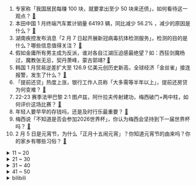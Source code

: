 1. 专家称「我国居民每赚 100 块，就要拿出至少 50 块来还债」，如何看待这一观点？ [:link:](https://www.zhihu.com/question/582125324)
2. 本田中国 1 月终端汽车累计销量 64193 辆，同比减少 56.2% ，减少的原因是什么？ [:link:](https://www.zhihu.com/question/581962218)
3. 湖南疾控发布消息「2 月 7 日起开展新冠病毒抗体检测服务」，检测的目的是什么？哪些信息值得关注？ [:link:](https://www.zhihu.com/question/582100624)
4. 假如金庸所有男主成为反派，谁对各自江湖压迫感最绝望？如：西狂剑魔杨过，魔教张无忌，契丹萧峰，蒙古郭靖? [:link:](https://www.zhihu.com/question/581956507)
5. 韩国 1 月贸易逆差扩大至 126.9 亿美元创历史新高，全球经济「金丝雀」接连报警，发生了什么？ [:link:](https://www.zhihu.com/question/581627812)
6. 「提前还贷」热度上涨，银行工作人员称「大多需等半年以上」，提前还房贷为何变难？ [:link:](https://www.zhihu.com/question/582109829)
7. 22-23 赛季法甲巴黎 2:1 图卢兹，阿什拉夫传射建功，梅西破门+两中柱，如何评价这场比赛？ [:link:](https://www.zhihu.com/question/582169500)
8. 年轻人要早早的存钱吗，还是及时行乐最重要？ [:link:](https://www.zhihu.com/question/582090247)
9. 梅西说「不知道是否会参加2026世界杯」，你认为梅西会坚持到下一届世界杯吗？ [:link:](https://www.zhihu.com/question/581958272)
10. 2 月 5 日是元宵节，为什么「正月十五闹元宵」？你知道元宵节的由来吗？你的家乡有哪些习俗？ [:link:](https://www.zhihu.com/question/582109374)
<details>
<summary>11 ~ 20</summary>

11. 有没有适合元宵节发的文案？ [:link:](https://www.zhihu.com/question/516108640)
12. 机器学习领域，你心目中最厉害的成果有哪些？ [:link:](https://www.zhihu.com/question/551808468)
13. 外媒称日本将跟随美国，限制对华出口先进半导体制造设备，此举将造成哪些影响？如何破局？ [:link:](https://www.zhihu.com/question/582127536)
14. 你对螺蛳粉是什么感受？ [:link:](https://www.zhihu.com/question/571634577)
15. 元宵节将至，有什么适合孩子的灯谜？ [:link:](https://www.zhihu.com/question/580687401)
16. 有哪些保研前不知道保研后有深刻体会的事？ [:link:](https://www.zhihu.com/question/289691082)
17. 俄首批战斗机器人抵达顿巴斯，可打击美德的主战坦克，还有哪些信息值得关注？ [:link:](https://www.zhihu.com/question/582092384)
18. 网友分享秘诀「还完 90 万房贷剩一块月供抵个税」，提前还贷经验帖层出不穷，长期来看这一选择划算吗？ [:link:](https://www.zhihu.com/question/582008385)
19. 总感觉龙珠中的布玛不是凡人，这是为什么呢? [:link:](https://www.zhihu.com/question/578098384)
20. 「小镇贵妇」走红，网友称大城市月薪 2 万输给老家有钱有房的贵妇同学，如何看待此现象？该不该离开老家？ [:link:](https://www.zhihu.com/question/581948255)
</details>
<details>
<summary>21 ~ 30</summary>

21. 有哪些食物是因为制作失误才被发明出来的？ [:link:](https://www.zhihu.com/question/576208509)
22. 如果地球上突然出现了 500 万亿只霸王龙，人类将遭遇什么灾难？ [:link:](https://www.zhihu.com/question/570591634)
23. 酒店为什么会给客户免费升房？ [:link:](https://www.zhihu.com/question/568787589)
24. 四川一小区疑因儿童电动平衡车充电引发火灾致 4 死 3 伤，具体情况如何？应怎样避免此类情况再次发生？ [:link:](https://www.zhihu.com/question/581987805)
25. 电视剧《狂飙》中有哪些bug？ [:link:](https://www.zhihu.com/question/580526293)
26. 美方宣布推迟美国务卿布林肯访华行程，外交部回应「中美双方都没有宣布过什么访问」，哪些信息值得关注？ [:link:](https://www.zhihu.com/question/582082865)
27. 2023 LPL 春季赛 BLG 2:1 击败 WBG，如何评价这场比赛？ [:link:](https://www.zhihu.com/question/582138776)
28. 如何看待中国足协正酝酿新一轮限薪政策，你支持继续降薪吗？ [:link:](https://www.zhihu.com/question/582103768)
29. 旅美大熊猫「乐乐」离世，死因尚未确定，大熊猫在海外生存现状如何？ [:link:](https://www.zhihu.com/question/582071246)
30. 如何把生意越做越大？ [:link:](https://www.zhihu.com/question/514983536)
</details>
<details>
<summary>31 ~ 40</summary>

31. 2023 LPL 春季赛 iG 1:2 不敌 TT 遭遇赛季首败，如何评价这场比赛？ [:link:](https://www.zhihu.com/question/582115348)
32. 你所在的城市，有哪些适合早春观花的公园或街道？ [:link:](https://www.zhihu.com/question/581881855)
33. 乳腺癌成为全球第一大癌症，专家表示「良性结节一般不会癌变」，体检查出结节该怎么办？如何正确应对？ [:link:](https://www.zhihu.com/question/582093266)
34. 如何看待《流浪地球2》中的角色图恒宇? [:link:](https://www.zhihu.com/question/580070521)
35. 针对青岛共有产权房事件，国资宣布 48 套未拨付房款 2571 万资金「已拨付到位」，具体情况如何？ [:link:](https://www.zhihu.com/question/581908663)
36. 如何评价《时光音乐会 2》第九期？ [:link:](https://www.zhihu.com/question/582034624)
37. 韩军称近期有可能试射高威力弹道导弹，同时发射多枚可产生不亚于核武的威力，有哪些信息值得关注？ [:link:](https://www.zhihu.com/question/581858521)
38. 为什么自学编程很难找到工作？ [:link:](https://www.zhihu.com/question/568530840)
39. 美决定向乌提供远程火箭弹，克宫回应「不要忘记普京说的话」，美方这一举动意味着什么？俄方将如何回击？ [:link:](https://www.zhihu.com/question/582086315)
40. 如何评价剧版《三体》大结局点映礼？ [:link:](https://www.zhihu.com/question/582022883)
</details>
<details>
<summary>41 ~ 50</summary>

41. 女生最想收到什么情人节礼物？ [:link:](https://www.zhihu.com/question/580826375)
42. 许广高速长湘段多车相撞起火，应急部门称「多方救援力量已到场处置」，具体情况如何？ [:link:](https://www.zhihu.com/question/582145653)
43. 燃油车的时代真的要终结了吗？ [:link:](https://www.zhihu.com/question/540151234)
44. 电视剧《狂飙》中哪些剧情会让你感触良多？ [:link:](https://www.zhihu.com/question/580718321)
45. 为什么年轻人会爱上攒黄金？ [:link:](https://www.zhihu.com/question/564370092)
46. 完全不给孩子看电视接触手机究竟好还是不好？ [:link:](https://www.zhihu.com/question/580982811)
47. 为什么说美的最新发布的理想家Ⅲ中央空调是性能标杆？有哪些技术性的突破值得关注？ [:link:](https://www.zhihu.com/question/576649927)
48. 交易最大的障碍是什么? [:link:](https://www.zhihu.com/question/581414968)
49. 如何看待「你觉得『一文不值』的东西，对于别人来说有着『重要意义』」的说法？ [:link:](https://www.zhihu.com/question/581357602)
50. 职场最重要的能力是什么？ [:link:](https://www.zhihu.com/question/508168208)
</details><details>
<summary>bilibili</summary>

1. 他的未来规划，真的有我！ [:link:](//www.bilibili.com/video/BV15j411M7ik)
2. 大雄...已经...无所谓了...【怀旧篇】！！！ [:link:](//www.bilibili.com/video/BV1pe4y1N72K)
3. 【九转大肠俞涛】B站我来了，鬼畜视频可以直接@我了！ [:link:](//www.bilibili.com/video/BV1bM411e7dJ)
4. 探秘全世界最大的枪店！是什么体验？40年经典老店！库存上万支枪！ [:link:](//www.bilibili.com/video/BV1w8411G7LW)
5. 二次元角色的习惯 [:link:](//www.bilibili.com/video/BV1kM411i7bs)
6. 煎饼卷大葱！吃到你发懵！ [:link:](//www.bilibili.com/video/BV1i341197FP)
7. 「代号诡秘」赞 美 愚 者 ——《诡秘之主》游戏化PV首曝 [:link:](//www.bilibili.com/video/BV16d4y1p7vu)
8. 【狂飙】可是恨的人没死成，爱的人没可能。 [:link:](//www.bilibili.com/video/BV1j84y1L7yi)
9. 看完流浪地球2，我整个人都不对劲了 [:link:](//www.bilibili.com/video/BV1ax4y1E7Ku)
10. 1分钟速通满江红 [:link:](//www.bilibili.com/video/BV11x4y1j7Sq)
<details>
<summary>11 ~ 20</summary>

11. 顶级厨师俞涛本人给我做了顿传说中的九转大肠 [:link:](//www.bilibili.com/video/BV1EY411S7eR)
12. 全网在夸的“自助餐天花板”，我被现场CPU了！有些餐厅啊，别太欺负小白了吧。 [:link:](//www.bilibili.com/video/BV1MD4y1N7Cy)
13. 你吃过带馅的大肠吗？一起来看顶级厨师，九转大肠 [:link:](//www.bilibili.com/video/BV1j84y1j7by)
14. 我不过是一个善解人意的好妹妹罢了 [:link:](//www.bilibili.com/video/BV1bv4y1r7Gb)
15. 流浪地球3：麦当劳危机 [:link:](//www.bilibili.com/video/BV1V84y1j7yT)
16. 不同类型的婚后生活 [:link:](//www.bilibili.com/video/BV1ss4y1x7nD)
17. 不去东北，我说不出这些话…. [:link:](//www.bilibili.com/video/BV1Dx4y1j76a)
18. 各职业的兴奋瞬间！ [:link:](//www.bilibili.com/video/BV1vR4y187nk)
19. 粉丝想要满命魈，这下只能买通阎王爷了... [:link:](//www.bilibili.com/video/BV17y4y1X7uR)
20. 一场事故，我“救了”两条人命！ [:link:](//www.bilibili.com/video/BV1w8411g7Lf)
</details>
<details>
<summary>21 ~ 30</summary>

21. 课 堂 请 勿 对 对 子【大肠篇】！！！ [:link:](//www.bilibili.com/video/BV1Fx4y177Lo)
22. 一言难尽，有时候都不敢承认我们是救助的，得偷偷救 [:link:](//www.bilibili.com/video/BV1qM411i7D2)
23. 不同类型的人表白被拒后的不同回复 [:link:](//www.bilibili.com/video/BV1hy4y1D734)
24. 2万字脑洞解析《流浪地球2》！让你完全了解数字生命和550W！《流浪3》要怎么拍？！ [:link:](//www.bilibili.com/video/BV1nR4y187Bb)
25. 拉扯了20年，我喜欢上了最好的朋友……… [:link:](//www.bilibili.com/video/BV14d4y1p7Vt)
26. 称霸热搜榜！这部剧到底有什么魅力？万字解析国产扫黑剧《狂飙》1~6 [:link:](//www.bilibili.com/video/BV1Ev4y1r737)
27. 做点有意义的事 [:link:](//www.bilibili.com/video/BV1iR4y187JD)
28. 深度解析《流浪地球2》崛起的中国科幻！ [:link:](//www.bilibili.com/video/BV1pT411C7X1)
29. 头好痒，要长脑子了 [:link:](//www.bilibili.com/video/BV1WD4y1J7b7)
30. 【周深×流浪地球2】《人是_》live首唱一开口就是5D感，太震撼了！ [:link:](//www.bilibili.com/video/BV1sy4y1D7fK)
</details>
<details>
<summary>31 ~ 40</summary>

31. 把烂梗玩成了王炸，把三农做成了事业，说过的承诺我做到了！ [:link:](//www.bilibili.com/video/BV17R4y1z7vF)
32. 酒 后 乱 形 [:link:](//www.bilibili.com/video/BV1RT411y7Wa)
33. 今天给我的胃酸系统放一天假，平时太忙也劳逸结合一下 [:link:](//www.bilibili.com/video/BV1684y1V7Kh)
34. 2023年2月2日北京上空出现复杂的冰晕 [:link:](//www.bilibili.com/video/BV1s8411g7vU)
35. 《白金汉宫皇家御厨海选现场》 [:link:](//www.bilibili.com/video/BV1rD4y1K7A1)
36. 给流浪猫制作冬季保暖大猫窝 [:link:](//www.bilibili.com/video/BV1KR4y1z7Ta)
37. 都什么年代了还在看传统狂飙？！ [:link:](//www.bilibili.com/video/BV1NT411d7Lu)
38. 我们不缺调休，缺的是更多的法定假日 [:link:](//www.bilibili.com/video/BV1pv4y1t7Vq)
39. 普京的最高理想！让欧洲战栗的女帝！《叶卡捷琳娜》P1 [:link:](//www.bilibili.com/video/BV1xY4y1d7uk)
40. 叫五个代驾开一台车！ [:link:](//www.bilibili.com/video/BV1c24y1B7mw)
</details>
<details>
<summary>41 ~ 50</summary>

41. ⚡eat it⚡ [:link:](//www.bilibili.com/video/BV1x8411G73x)
42. 九转大肠在这里只配叫做弟弟 [:link:](//www.bilibili.com/video/BV1R8411g7JX)
43. 二哥顺回来一个牛胃，大哥用它做了个火锅界的黑暗料理，味道太上头了 [:link:](//www.bilibili.com/video/BV1Bd4y1p7uY)
44. 当退坑2年的老玩家打开最新版《我的世界》 [:link:](//www.bilibili.com/video/BV1sD4y1T75A)
45. 我爸：怎么还有这么大的猫啊 [:link:](//www.bilibili.com/video/BV1YY411S74s)
46. 《 脆 皮 烧 鹅 》 [:link:](//www.bilibili.com/video/BV1N84y157oh)
47. 《迫害方舟》生息演算最强玩法！全敌人自动跳坑教学！ [:link:](//www.bilibili.com/video/BV1Be4y1P7GM)
48. 給大家介紹一個小店。 [:link:](//www.bilibili.com/video/BV1cY411D78N)
49. 史上最离谱教室！！只教学校不教的东西！！ [:link:](//www.bilibili.com/video/BV1ry4y1D7FQ)
50. 瞒不住了！坏消息是今年真的回不了国了，好消息是… [:link:](//www.bilibili.com/video/BV1J24y1B7UR)
</details>
<details>
<summary>51 ~ 60</summary>

51. 为了这游戏的结局，我等了400天！！！ [:link:](//www.bilibili.com/video/BV1dG4y1S73P)
52. 【外挂风云】飞天挂十年封不掉变种7代，外挂作者与腾讯的回合制大战！ [:link:](//www.bilibili.com/video/BV1e341197Bt)
53. 别有洞天 [:link:](//www.bilibili.com/video/BV1fj411T7Kq)
54. 骑行来到哈尔滨独去逛冰雪大世界，门票298人太多啥也没玩上，还把自己累个半死血亏！ [:link:](//www.bilibili.com/video/BV1Dj411T7TN)
55. 电影《流浪地球2》正式上映！大家在剧中看到小漫的身姿了吗？120s带你了解剧中科技感炸裂的耳机是如何诞生的！ [:link:](//www.bilibili.com/video/BV16Y411S7jt)
56. 心痛！一口￥70，黑珍珠三钻也不能这么贵啊！【凭啥这么贵ep52-甬府】 [:link:](//www.bilibili.com/video/BV12d4y1n7Sr)
57. 大肠...已经...无所谓了...《最 骚 营 销 号 47》 [:link:](//www.bilibili.com/video/BV1ky4y1X7Vv)
58. 猫：讨厌一些没有边界感的食客 [:link:](//www.bilibili.com/video/BV1JM411B79z)
59. 我保留了一部分寒假作业 [:link:](//www.bilibili.com/video/BV1V24y167S2)
60. 钢铁守护 我的世界永恒的MC生存 二周目EP11 [:link:](//www.bilibili.com/video/BV1M24y1z7dH)
</details>
<details>
<summary>61 ~ 70</summary>

61. 游戏是逃避现实的载体吗？『飞越13号房』 [:link:](//www.bilibili.com/video/BV1UT411o7nX)
62. 【洛音】惠州第四届樱次元漫展，小草神翻跳loveit [:link:](//www.bilibili.com/video/BV1fT411R7Yt)
63. 隋卞一做| 九转大肠！剪的时候又看饿了…… [:link:](//www.bilibili.com/video/BV1iR4y187Qx)
64. 【原神实况】头一回玩原神玩出柯南的感觉【夜兰】【4K 60】 [:link:](//www.bilibili.com/video/BV1av4y1t7QR)
65. 3000块钱没了！进来看个乐吧 [:link:](//www.bilibili.com/video/BV1a84y157Td)
66. 【安欣X小五】从这些细节来看，小五还是一个宠夫狂魔啊！ [:link:](//www.bilibili.com/video/BV1E8411g7SL)
67. 注意看，这个男人太狠了！仅凭一己之力击垮了日本餐饮业！ [:link:](//www.bilibili.com/video/BV1Gs4y1W7u1)
68. 开1000块的车，环游中国！【第二集】 [:link:](//www.bilibili.com/video/BV1zM411i7XG)
69. 中了一次头彩 [:link:](//www.bilibili.com/video/BV1pR4y1874j)
70. 那些只有长相普通的女生，才会知道的人生真相 [:link:](//www.bilibili.com/video/BV1sT411C74u)
</details>
<details>
<summary>71 ~ 80</summary>

71. 高中生，相信我，它会让你离清华近一点。 [:link:](//www.bilibili.com/video/BV1Xv4y167WD)
72. 【时代少年团】《浅炸一下吧！》11：红红火火过大年 [:link:](//www.bilibili.com/video/BV18Y4y1d7Xk)
73. 【狂飙 群像】丨以 父 之 名 [:link:](//www.bilibili.com/video/BV19x4y177ni)
74. 谁来还京海大学一片蓝天？ [:link:](//www.bilibili.com/video/BV1QY411S7cb)
75. 【罗翔】直播嫖娼牟利最高能判处无期徒刑？ [:link:](//www.bilibili.com/video/BV1MA411C7m7)
76. 二代黑豹登场，新钢铁侠亮相，瓦坎达殊死一战击退海王纳摩！ [:link:](//www.bilibili.com/video/BV1AM411q7f4)
77. 离谱！兄弟们竟然为了女神大打出手！！！ [:link:](//www.bilibili.com/video/BV1VM4y1R7vp)
78. 沉浸式体验古代科举考试！！ [:link:](//www.bilibili.com/video/BV1bs4y1W7PN)
79. “所以生命啊，它璀璨如歌” [:link:](//www.bilibili.com/video/BV1s8411G7ki)
80. 这玩意儿凭什么火了3000年？！ [:link:](//www.bilibili.com/video/BV1ej411T72x)
</details>
<details>
<summary>81 ~ 90</summary>

81. 【哼哼哼吔】挑战人声演绎R星出品，必属精品《Midnight City》 [:link:](//www.bilibili.com/video/BV1Rx4y1L7Yr)
82. 【明日方舟】2月2日叔叔池最惨up没有之一 [:link:](//www.bilibili.com/video/BV1BD4y1K7cs)
83. 新变化！鲜活农产品运输“绿色通道”目录优化了！ [:link:](//www.bilibili.com/video/BV1NT411C7vc)
84. 张涛差点撑不住了… [:link:](//www.bilibili.com/video/BV1NA411k7TE)
85. 【战双帕弥什】新版本「浮英枕梦行」PV公开 | 悠山百转，梦醒觉空 [:link:](//www.bilibili.com/video/BV1kA411r7x4)
86. 顶级超模秀场摔倒，当场脱鞋离开 [:link:](//www.bilibili.com/video/BV1584y1j7o7)
87. 全球十国麦当劳测评！在这个国家我差点吃破产？！ [:link:](//www.bilibili.com/video/BV19Y411S7xo)
88. 1076万毕业生找不到工作，企业月薪8000招不到人，问题到底出在哪里？ [:link:](//www.bilibili.com/video/BV17Y4y1d7bJ)
89. 把我的“孩子”还给我！ [:link:](//www.bilibili.com/video/BV1c24y1B7EM)
90. 全公司带薪休假20多天了…还不知道要休到啥时候… [:link:](//www.bilibili.com/video/BV1cM411v7ja)
</details>
<details>
<summary>91 ~ 100</summary>

91. 【首映影评】流浪地球2：今后的中国电影站在它的肩膀上 [:link:](//www.bilibili.com/video/BV15R4y18775)
92. 感人故事：大肠移植 [:link:](//www.bilibili.com/video/BV1QM411i7Uo)
93. 【逗鱼时刻】第386期 这个巫妖王帅戴了 [:link:](//www.bilibili.com/video/BV1584y1j785)
94. 安欣霸凌高启强 [:link:](//www.bilibili.com/video/BV1by4y1D7ht)
95. 在东北挑战地方美食林蛙！看着吓人吃着好吃！ [:link:](//www.bilibili.com/video/BV1Vv4y1r7sb)
96. 短短3年负债8位数，搬出别墅时，孩子说：“爸爸我不想走” [:link:](//www.bilibili.com/video/BV1x24y1B7fm)
97. 像是做了一场热闹的梦 [:link:](//www.bilibili.com/video/BV18G4y1M7Vy)
98. 猪吃的健康蔬菜，人才能吃健康猪肉。 [:link:](//www.bilibili.com/video/BV16G4y1D7Uy)
99. 欧阳紫樱有你是我的服气 [:link:](//www.bilibili.com/video/BV1ed4y1p7xB)
100. 一拳超人埼玉训练法1000天挑战第365天，坚持到底就是胜利，加油加油！ [:link:](//www.bilibili.com/video/BV1hy4y1X7Sn)
</details></details>